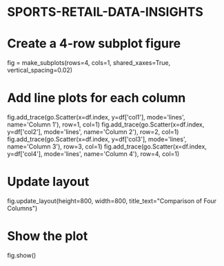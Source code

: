 # SPORTS-RETAIL-DATA-INSIGHTS

# Create a 4-row subplot figure
fig = make_subplots(rows=4, cols=1, shared_xaxes=True, vertical_spacing=0.02)

# Add line plots for each column
fig.add_trace(go.Scatter(x=df.index, y=df['col1'], mode='lines', name='Column 1'), row=1, col=1)
fig.add_trace(go.Scatter(x=df.index, y=df['col2'], mode='lines', name='Column 2'), row=2, col=1)
fig.add_trace(go.Scatter(x=df.index, y=df['col3'], mode='lines', name='Column 3'), row=3, col=1)
fig.add_trace(go.Scatter(x=df.index, y=df['col4'], mode='lines', name='Column 4'), row=4, col=1)

# Update layout
fig.update_layout(height=800, width=800, title_text="Comparison of Four Columns")

# Show the plot
fig.show()
